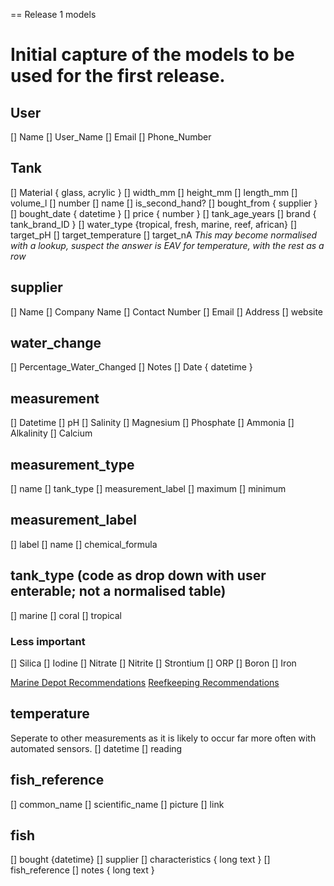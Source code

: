 == Release 1 models

# Initial capture of the models to be used for the first release.

## User
 [] Name
 [] User_Name
 [] Email
 [] Phone_Number
 
## Tank
 [] Material { glass, acrylic }
 [] width_mm
 [] height_mm
 [] length_mm
 [] volume_l
 [] number
 [] name
 [] is_second_hand? 
 [] bought_from { supplier }
 [] bought_date { datetime } 
 [] price { number }
 [] tank_age_years
 [] brand { tank_brand_ID } 
 [] water_type {tropical, fresh, marine, reef, african}
 [] target_pH
 [] target_temperature
 [] target_nA
 *This may become normalised with a lookup, suspect the answer is EAV for temperature, with the rest as a row*
 
## supplier
 [] Name
 [] Company Name
 [] Contact Number
 [] Email
 [] Address
 [] website
 
## water_change 
 [] Percentage_Water_Changed
 [] Notes
 [] Date { datetime }
 
## measurement
 [] Datetime
 [] pH
 [] Salinity
 [] Magnesium
 [] Phosphate
 [] Ammonia
 [] Alkalinity
 [] Calcium
 
## measurement_type
 [] name
 [] tank_type
 [] measurement_label
 [] maximum
 [] minimum
 
 ## measurement_label
 [] label
 [] name
 [] chemical_formula
 
 ## tank_type (code as drop down with user enterable; not a normalised table)
 [] marine
 [] coral
 [] tropical
 
### Less important
 [] Silica
 [] Iodine
 [] Nitrate
 [] Nitrite
 [] Strontium
 [] ORP
 [] Boron
 [] Iron
 
 [Marine Depot Recommendations](http://www.marinedepot.com/reef-tank-parameters.html)
 [Reefkeeping Recommendations](http://reefkeeping.com/issues/2004-05/rhf/)
 
## temperature
 Seperate to other measurements as it is likely to occur far more often with automated sensors.
 [] datetime
 [] reading
 
## fish_reference
 [] common_name
 [] scientific_name
 [] picture
 [] link
 
## fish
 [] bought {datetime}
 [] supplier
 [] characteristics { long text }
 [] fish_reference
 [] notes { long text }
 
 